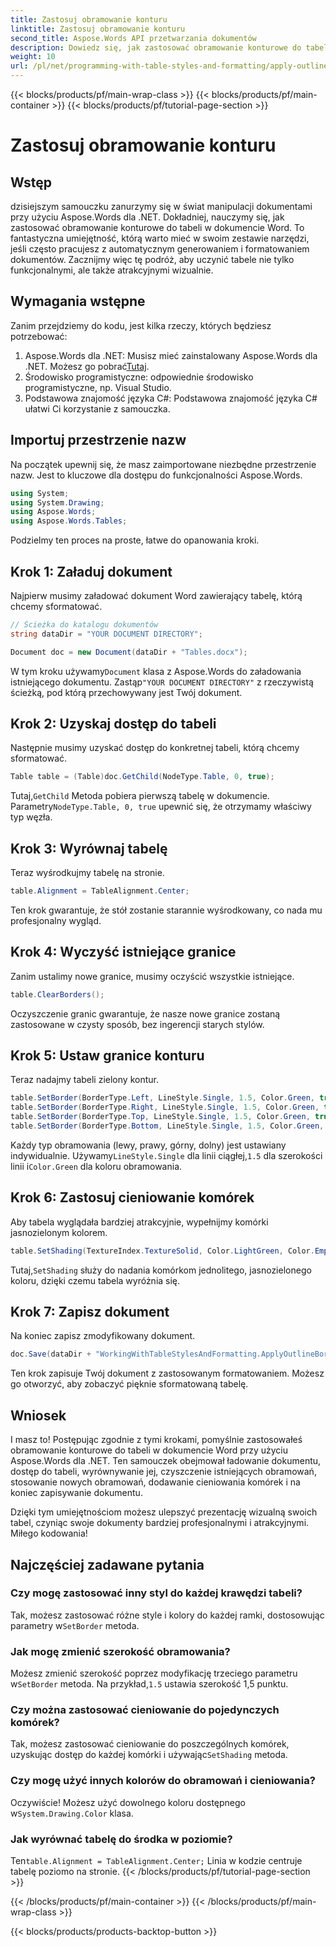 ```yaml
---
title: Zastosuj obramowanie konturu
linktitle: Zastosuj obramowanie konturu
second_title: Aspose.Words API przetwarzania dokumentów
description: Dowiedz się, jak zastosować obramowanie konturowe do tabeli w programie Word za pomocą Aspose.Words dla .NET. Postępuj zgodnie z naszym przewodnikiem krok po kroku, aby uzyskać idealne formatowanie tabeli.
weight: 10
url: /pl/net/programming-with-table-styles-and-formatting/apply-outline-border/
---
```


{{< blocks/products/pf/main-wrap-class >}}
{{< blocks/products/pf/main-container >}}
{{< blocks/products/pf/tutorial-page-section >}}

# Zastosuj obramowanie konturu

## Wstęp

dzisiejszym samouczku zanurzymy się w świat manipulacji dokumentami przy użyciu Aspose.Words dla .NET. Dokładniej, nauczymy się, jak zastosować obramowanie konturowe do tabeli w dokumencie Word. To fantastyczna umiejętność, którą warto mieć w swoim zestawie narzędzi, jeśli często pracujesz z automatycznym generowaniem i formatowaniem dokumentów. Zacznijmy więc tę podróż, aby uczynić tabele nie tylko funkcjonalnymi, ale także atrakcyjnymi wizualnie.

## Wymagania wstępne

Zanim przejdziemy do kodu, jest kilka rzeczy, których będziesz potrzebować:

1.  Aspose.Words dla .NET: Musisz mieć zainstalowany Aspose.Words dla .NET. Możesz go pobrać[Tutaj](https://releases.aspose.com/words/net/).
2. Środowisko programistyczne: odpowiednie środowisko programistyczne, np. Visual Studio.
3. Podstawowa znajomość języka C#: Podstawowa znajomość języka C# ułatwi Ci korzystanie z samouczka.

## Importuj przestrzenie nazw

Na początek upewnij się, że masz zaimportowane niezbędne przestrzenie nazw. Jest to kluczowe dla dostępu do funkcjonalności Aspose.Words.

```csharp
using System;
using System.Drawing;
using Aspose.Words;
using Aspose.Words.Tables;
```

Podzielmy ten proces na proste, łatwe do opanowania kroki.

## Krok 1: Załaduj dokument

Najpierw musimy załadować dokument Word zawierający tabelę, którą chcemy sformatować.

```csharp
// Ścieżka do katalogu dokumentów
string dataDir = "YOUR DOCUMENT DIRECTORY";

Document doc = new Document(dataDir + "Tables.docx");
```

 W tym kroku używamy`Document` klasa z Aspose.Words do załadowania istniejącego dokumentu. Zastąp`"YOUR DOCUMENT DIRECTORY"` z rzeczywistą ścieżką, pod którą przechowywany jest Twój dokument.

## Krok 2: Uzyskaj dostęp do tabeli

Następnie musimy uzyskać dostęp do konkretnej tabeli, którą chcemy sformatować. 

```csharp
Table table = (Table)doc.GetChild(NodeType.Table, 0, true);
```

 Tutaj,`GetChild` Metoda pobiera pierwszą tabelę w dokumencie. Parametry`NodeType.Table, 0, true` upewnić się, że otrzymamy właściwy typ węzła.

## Krok 3: Wyrównaj tabelę

Teraz wyśrodkujmy tabelę na stronie.

```csharp
table.Alignment = TableAlignment.Center;
```

Ten krok gwarantuje, że stół zostanie starannie wyśrodkowany, co nada mu profesjonalny wygląd.

## Krok 4: Wyczyść istniejące granice

Zanim ustalimy nowe granice, musimy oczyścić wszystkie istniejące.

```csharp
table.ClearBorders();
```

Oczyszczenie granic gwarantuje, że nasze nowe granice zostaną zastosowane w czysty sposób, bez ingerencji starych stylów.

## Krok 5: Ustaw granice konturu

Teraz nadajmy tabeli zielony kontur.

```csharp
table.SetBorder(BorderType.Left, LineStyle.Single, 1.5, Color.Green, true);
table.SetBorder(BorderType.Right, LineStyle.Single, 1.5, Color.Green, true);
table.SetBorder(BorderType.Top, LineStyle.Single, 1.5, Color.Green, true);
table.SetBorder(BorderType.Bottom, LineStyle.Single, 1.5, Color.Green, true);
```

 Każdy typ obramowania (lewy, prawy, górny, dolny) jest ustawiany indywidualnie. Używamy`LineStyle.Single` dla linii ciągłej,`1.5` dla szerokości linii i`Color.Green` dla koloru obramowania.

## Krok 6: Zastosuj cieniowanie komórek

Aby tabela wyglądała bardziej atrakcyjnie, wypełnijmy komórki jasnozielonym kolorem.

```csharp
table.SetShading(TextureIndex.TextureSolid, Color.LightGreen, Color.Empty);
```

 Tutaj,`SetShading` służy do nadania komórkom jednolitego, jasnozielonego koloru, dzięki czemu tabela wyróżnia się.

## Krok 7: Zapisz dokument

Na koniec zapisz zmodyfikowany dokument.

```csharp
doc.Save(dataDir + "WorkingWithTableStylesAndFormatting.ApplyOutlineBorder.docx");
```

Ten krok zapisuje Twój dokument z zastosowanym formatowaniem. Możesz go otworzyć, aby zobaczyć pięknie sformatowaną tabelę.

## Wniosek

I masz to! Postępując zgodnie z tymi krokami, pomyślnie zastosowałeś obramowanie konturowe do tabeli w dokumencie Word przy użyciu Aspose.Words dla .NET. Ten samouczek obejmował ładowanie dokumentu, dostęp do tabeli, wyrównywanie jej, czyszczenie istniejących obramowań, stosowanie nowych obramowań, dodawanie cieniowania komórek i na koniec zapisywanie dokumentu. 

Dzięki tym umiejętnościom możesz ulepszyć prezentację wizualną swoich tabel, czyniąc swoje dokumenty bardziej profesjonalnymi i atrakcyjnymi. Miłego kodowania!

## Najczęściej zadawane pytania

### Czy mogę zastosować inny styl do każdej krawędzi tabeli?  
 Tak, możesz zastosować różne style i kolory do każdej ramki, dostosowując parametry w`SetBorder` metoda.

### Jak mogę zmienić szerokość obramowania?  
 Możesz zmienić szerokość poprzez modyfikację trzeciego parametru w`SetBorder` metoda. Na przykład,`1.5` ustawia szerokość 1,5 punktu.

### Czy można zastosować cieniowanie do pojedynczych komórek?  
 Tak, możesz zastosować cieniowanie do poszczególnych komórek, uzyskując dostęp do każdej komórki i używając`SetShading` metoda.

### Czy mogę użyć innych kolorów do obramowań i cieniowania?  
 Oczywiście! Możesz użyć dowolnego koloru dostępnego w`System.Drawing.Color` klasa.

### Jak wyrównać tabelę do środka w poziomie?  
 Ten`table.Alignment = TableAlignment.Center;` Linia w kodzie centruje tabelę poziomo na stronie.
{{< /blocks/products/pf/tutorial-page-section >}}

{{< /blocks/products/pf/main-container >}}
{{< /blocks/products/pf/main-wrap-class >}}

{{< blocks/products/products-backtop-button >}}

